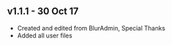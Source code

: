 v1.1.1 - 30 Oct 17
--------------------
- Created and edited from BlurAdmin, Special Thanks
- Added all user files
